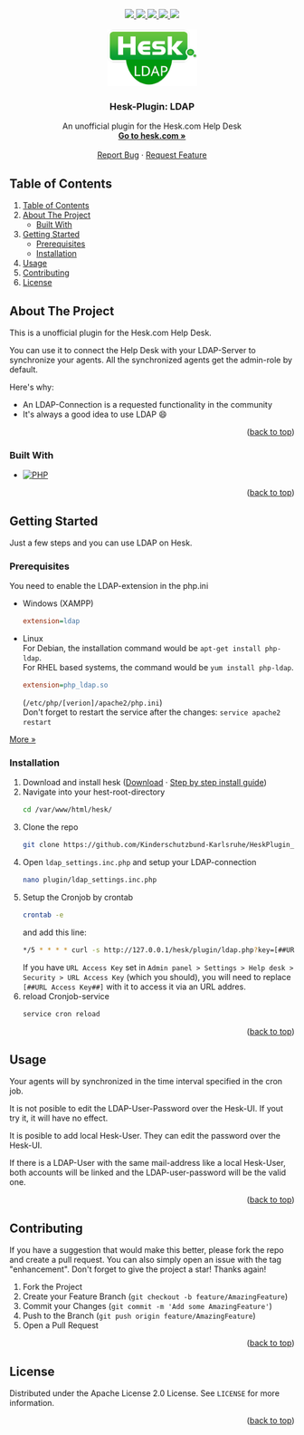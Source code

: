 <a name="readme-top"></a>

<div align="center">
  <a href="https://github.com/Kinderschutzbund-Karlsruhe/HeskPlugin_LDAP/graphs/contributors">
    <img src="https://img.shields.io/github/contributors/Kinderschutzbund-Karlsruhe/HeskPlugin_LDAP.svg?style=for-the-badge">
  </a>
  <a href="https://github.com/Kinderschutzbund-Karlsruhe/HeskPlugin_LDAP/network/members">
    <img src="https://img.shields.io/github/forks/Kinderschutzbund-Karlsruhe/HeskPlugin_LDAP.svg?style=for-the-badge">
  </a>
  <a href="https://github.com/Kinderschutzbund-Karlsruhe/HeskPlugin_LDAP/stargazers">
    <img src="https://img.shields.io/github/stars/Kinderschutzbund-Karlsruhe/HeskPlugin_LDAP.svg?style=for-the-badge">
  </a>
  <a href="https://github.com/Kinderschutzbund-Karlsruhe/HeskPlugin_LDAP/issues">
    <img src="https://img.shields.io/github/issues/Kinderschutzbund-Karlsruhe/HeskPlugin_LDAP.svg?style=for-the-badge">
  </a>
  <a href="https://github.com/Kinderschutzbund-Karlsruhe/HeskPlugin_LDAP/blob/main/LICENSE">
    <img src="https://img.shields.io/github/license/Kinderschutzbund-Karlsruhe/HeskPlugin_LDAP.svg?style=for-the-badge">
  </a>
  
  <!-- PROJECT LOGO -->
  <br />
  <br />
  <a href="https://github.com/Kinderschutzbund-Karlsruhe/HeskPlugin_LDAP">
    <img src="HeskPlugin_LDAP_logo.png" alt="Logo" width="159" height="100">
  </a>

  <h3 align="center">Hesk-Plugin: LDAP</h3>

  <p align="center">
    An unofficial plugin for the Hesk.com Help Desk 
    <br />
    <a href="https://www.hesk.com/"><strong>Go to hesk.com »</strong></a>
    <br />
    <br />
    <a href="https://github.com/Kinderschutzbund-Karlsruhe/HeskPlugin_LDAP/issues">Report Bug</a>
    ·
    <a href="https://github.com/Kinderschutzbund-Karlsruhe/HeskPlugin_LDAP/issues">Request Feature</a>
  </p>
</div>


## Table of Contents
<!-- TABLE OF CONTENTS -->
<ol>
  <li><a href="#table-of-contents">Table of Contents</a></li>
  <li>
    <a href="#about-the-project">About The Project</a>
    <ul>
      <li><a href="#built-with">Built With</a></li>
    </ul>
  </li>
  <li>
    <a href="#getting-started">Getting Started</a>
    <ul>
      <li><a href="#prerequisites">Prerequisites</a></li>
      <li><a href="#installation">Installation</a></li>
    </ul>
  </li>
  <li><a href="#usage">Usage</a></li>
  <li><a href="#contributing">Contributing</a></li>
  <li><a href="#license">License</a></li>
</ol>



<!-- ABOUT THE PROJECT -->
## About The Project

This is a unofficial plugin for the Hesk.com Help Desk.

You can use it to connect the Help Desk with your LDAP-Server to synchronize your agents.
All the synchronized agents get the admin-role by default.

Here's why:
* An LDAP-Connection is a requested functionality in the community
* It's always a good idea to use LDAP :smile:

<p align="right">(<a href="#readme-top">back to top</a>)</p>



### Built With

* [![PHP][Php]][Php-url]


<p align="right">(<a href="#readme-top">back to top</a>)</p>



<!-- GETTING STARTED -->
## Getting Started

Just a few steps and you can use LDAP on Hesk.


### Prerequisites

You need to enable the LDAP-extension in the php.ini
* Windows (XAMPP)
  ```ini
  extension=ldap
  ```


* Linux <br />
  For Debian, the installation command would be `apt-get install php-ldap`. <br />
  For RHEL based systems, the command would be `yum install php-ldap`.

  ```ini
  extension=php_ldap.so
  ```
  (`/etc/php/[verion]/apache2/php.ini`)<br />
  Don't forget to restart the service after the changes: `service apache2 restart`

<a href="https://www.php.net/manual/de/book.ldap.php">More »</a>


### Installation

1. Download and install hesk (<a href="https://www.hesk.com/download.php">Download</a> · <a href="https://www.hesk.com/demo/docs/step-by-step-guide.html">Step by step install guide</a>)
2. Navigate into your hest-root-directory
   ```sh
   cd /var/www/html/hesk/
   ```
3. Clone the repo
   ```sh
   git clone https://github.com/Kinderschutzbund-Karlsruhe/HeskPlugin_LDAP.git
   ```
4. Open `ldap_settings.inc.php` and setup your LDAP-connection
   ```sh
   nano plugin/ldap_settings.inc.php
   ```
5. Setup the Cronjob by crontab
   ```sh
   crontab -e
   ```
   and add this line:
   ```sh
   */5 * * * * curl -s http://127.0.0.1/hesk/plugin/ldap.php?key=[##URL Access Key##] > /dev/null # Every 5 minutes
   ```
   If you have `URL Access Key` set in `Admin panel > Settings > Help desk > Security > URL Access Key` (which you should), you will need to replace `[##URL Access Key##]` with it to access it via an URL addres.
6. reload Cronjob-service
   ```sh
   service cron reload
   ```



<p align="right">(<a href="#readme-top">back to top</a>)</p>



<!-- USAGE EXAMPLES -->
## Usage

Your agents will by synchronized in the time interval specified in the cron job.

It is not posible to edit the LDAP-User-Password over the Hesk-UI.
If yout try it, it will have no effect. 

It is posible to add local Hesk-User. They can edit the password over the Hesk-UI.

If there is a LDAP-User with the same mail-address like a local Hesk-User, both accounts will be linked and the LDAP-user-password will be the valid one.

<p align="right">(<a href="#readme-top">back to top</a>)</p>


<!-- CONTRIBUTING -->
## Contributing

If you have a suggestion that would make this better, please fork the repo and create a pull request. You can also simply open an issue with the tag "enhancement".
Don't forget to give the project a star! Thanks again!

1. Fork the Project
2. Create your Feature Branch (`git checkout -b feature/AmazingFeature`)
3. Commit your Changes (`git commit -m 'Add some AmazingFeature'`)
4. Push to the Branch (`git push origin feature/AmazingFeature`)
5. Open a Pull Request

<p align="right">(<a href="#readme-top">back to top</a>)</p>



<!-- LICENSE -->
## License

Distributed under the Apache License 2.0 License. See `LICENSE` for more information.

<p align="right">(<a href="#readme-top">back to top</a>)</p>



<!-- MARKDOWN LINKS & IMAGES -->
<!-- https://www.markdownguide.org/basic-syntax/#reference-style-links -->
[Php]: https://img.shields.io/badge/php-35495E?style=for-the-badge&logo=php&logoColor=7a86b8
[Php-url]: https://www.php.net/
